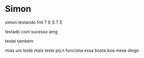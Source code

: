 # Simon

simon testando fml T E S T E

testado com sucesso amg

testei também

mias um teste
mais teste pq n funciona essa bosta
boa
mexe diego